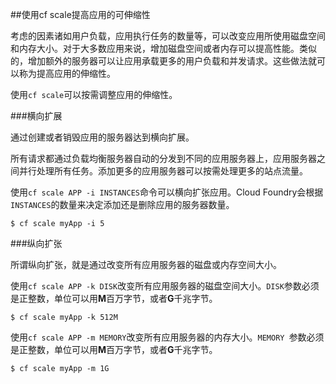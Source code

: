 ##使用cf scale提高应用的可伸缩性

考虑的因素诸如用户负载，应用执行任务的数量等，可以改变应用所使用磁盘空间和内存大小。对于大多数应用来说，增加磁盘空间或者内存可以提高性能。类似的，增加额外的服务器可以让应用承载更多的用户负载和并发请求。这些做法就可以称为提高应用的伸缩性。

使用```cf scale```可以按需调整应用的伸缩性。

###横向扩展

通过创建或者销毁应用的服务器达到横向扩展。

所有请求都通过负载均衡服务器自动的分发到不同的应用服务器上，应用服务器之间并行处理所有任务。添加更多的应用服务器可以按需处理更多的站点流量。

使用```cf scale APP -i INSTANCES```命令可以横向扩张应用。Cloud Foundry会根据```INSTANCES```的数量来决定添加还是删除应用的服务器数量。

```
$ cf scale myApp -i 5
```

###纵向扩张

所谓纵向扩张，就是通过改变所有应用服务器的磁盘或内存空间大小。

使用```cf scale APP -k DISK```改变所有应用服务器的磁盘空间大小。```DISK```参数必须是正整数，单位可以用**M**百万字节，或者**G**千兆字节。

```
$ cf scale myApp -k 512M
```

使用```cf scale APP -m MEMORY```改变所有应用服务器的内存大小。```MEMORY ```参数必须是正整数，单位可以用**M**百万字节，或者**G**千兆字节。

```
$ cf scale myApp -m 1G
```